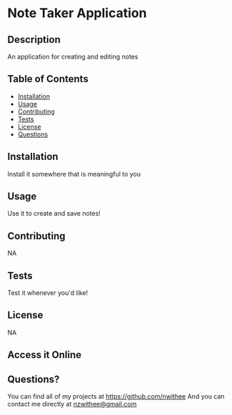 # Note Taker Application

## Description
An application for creating and editing notes

## Table of Contents
* [Installation](#installation)
* [Usage](#usage)
* [Contributing](#contributing)
* [Tests](#tests)
* [License](#license)
* [Questions](#questions)

## Installation
Install it somewhere that is meaningful to you

## Usage
Use it to create and save notes!

## Contributing
NA

## Tests
Test it whenever you'd like!

## License
NA

## Access it Online

  
## Questions?
You can find all of my projects at https://github.com/nwithee
And you can contact me directly at nzwithee@gmail.com